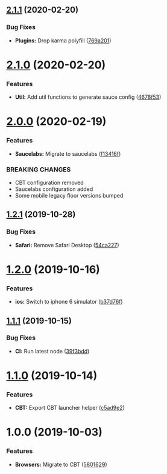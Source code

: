 ## [2.1.1](https://github.com/ideal-postcodes/supported-browsers/compare/2.1.0...2.1.1) (2020-02-20)


### Bug Fixes

* **Plugins:** Drop karma polyfill ([769a201](https://github.com/ideal-postcodes/supported-browsers/commit/769a201))

# [2.1.0](https://github.com/ideal-postcodes/supported-browsers/compare/2.0.0...2.1.0) (2020-02-20)


### Features

* **Util:** Add util functions to generate sauce config ([4678f53](https://github.com/ideal-postcodes/supported-browsers/commit/4678f53))

# [2.0.0](https://github.com/ideal-postcodes/supported-browsers/compare/1.2.1...2.0.0) (2020-02-19)


### Features

* **Saucelabs:** Migrate to saucelabs ([f13416f](https://github.com/ideal-postcodes/supported-browsers/commit/f13416f))


### BREAKING CHANGES

- CBT configuration removed
- Saucelabs configuration added
- Some mobile legacy floor versions bumped

## [1.2.1](https://github.com/ideal-postcodes/supported-browsers/compare/1.2.0...1.2.1) (2019-10-28)


### Bug Fixes

* **Safari:** Remove Safari Desktop ([54ca227](https://github.com/ideal-postcodes/supported-browsers/commit/54ca227))

# [1.2.0](https://github.com/ideal-postcodes/supported-browsers/compare/1.1.1...1.2.0) (2019-10-16)


### Features

* **ios:** Switch to iphone 6 simulator ([b37d76f](https://github.com/ideal-postcodes/supported-browsers/commit/b37d76f))

## [1.1.1](https://github.com/ideal-postcodes/supported-browsers/compare/1.1.0...1.1.1) (2019-10-15)


### Bug Fixes

* **CI:** Run latest node ([39f3bdd](https://github.com/ideal-postcodes/supported-browsers/commit/39f3bdd))

# [1.1.0](https://github.com/ideal-postcodes/supported-browsers/compare/1.0.0...1.1.0) (2019-10-14)


### Features

* **CBT:** Export CBT launcher helper ([c5ad9e2](https://github.com/ideal-postcodes/supported-browsers/commit/c5ad9e2))

# 1.0.0 (2019-10-03)


### Features

* **Browsers:** Migrate to CBT ([5801629](https://github.com/ideal-postcodes/supported-browsers/commit/5801629))
